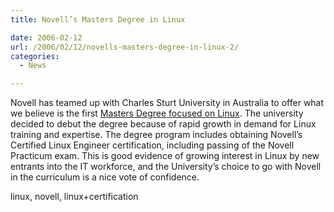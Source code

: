 ```yaml
---
title: Novell’s Masters Degree in Linux

date: 2006-02-12
url: /2006/02/12/novells-masters-degree-in-linux-2/
categories:
  - News

---
```

Novell has teamed up with Charles Sturt University in Australia to offer what we believe is the first [Masters Degree focused on Linux][1]. The university decided to debut the degree because of rapid growth in demand for Linux training and expertise. The degree program includes obtaining Novell&#8217;s Certified Linux Engineer certification, including passing of the Novell Practicum exam. This is good evidence of growing interest in Linux by new entrants into the IT workforce, and the University&#8217;s choice to go with Novell in the curriculum is a nice vote of confidence.
  
<tags>linux, novell, linux+certification</tags>

 [1]: http://www.novell.com/australia/pressroom/pr06au001.html